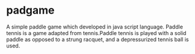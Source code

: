 # padgame
A simple paddle game which developed in java script language.
Paddle tennis is a game adapted from tennis.Paddle tennis is played with a solid paddle as opposed to a strung racquet, and a depressurized tennis ball is used.
